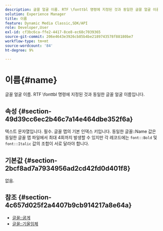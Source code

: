 ```yaml
---
description: 글꼴 얼굴 이름. RTF \fonttbl 명령에 지정된 것과 동일한 글꼴 얼굴 이름입니다.
solution: Experience Manager
title: 이름
feature: Dynamic Media Classic,SDK/API
role: Developer,User
exl-id: cf3bc6ca-ffe2-4417-8ce8-ec68c7039365
source-git-commit: 206e4643e3926cb85b4be2189743578f88180be7
workflow-type: tm+mt
source-wordcount: '84'
ht-degree: 9%

---
```


# 이름{#name}

글꼴 얼굴 이름. RTF \fonttbl 명령에 지정된 것과 동일한 글꼴 얼굴 이름입니다.

## 속성 {#section-49d39cc6ec2b46c7a14e464dbe352f6a}

텍스트 문자열입니다. 필수. 글꼴 맵의 기본 인덱스 키입니다. 동일한 글꼴::Name 값은 동일한 글꼴 맵 파일에서 최대 4회까지 발생할 수 있지만 각 레코드에는 `font::Bold` 및 `font::Italic` 값의 조합이 서로 달라야 합니다.

## 기본값 {#section-2bcf8ad7a7934956ad2cd42fd0d401f8}

없음.

## 참조 {#section-4c657d025f2a4407b9cb914217a8e64a}

* [글꼴::굵게](r-bold-font.md#reference_F7B017EF67574A29ABFC3954AB64159C)
* [글꼴::기울임체](r-italic-font.md#reference_DC04A532B34A41AF81B0B9644ACFAAD6)
